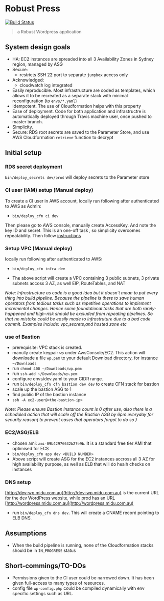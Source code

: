 
# Robust Press
[![Build Status](https://travis-ci.org/SongGithub/robust-press.svg?branch=master)](https://travis-ci.org/SongGithub/robust-press)

> a Robust Wordpress application


## System design goals

- HA: EC2 instances are spreaded into all 3 Availability Zones in Sydney region, managed by ASG
- Secure:
  - restricts SSH 22 port to separate `jumpbox` access only
- Acknowledged:
  - cloudwatch log integrated
- Easily reproducible. Most infrastructure are coded as templates, which allows it to be recreated as a separate stack with minimal reconfiguration (to `envs/*.yaml`)
- Idempotent. The use of Cloudformation helps with this property
- Ease of deployment. Code for both application and infrastructre is automatically deployed through Travis machine user, once pushed to master branch.
- Simplicity.
- Secure: RDS root secrets are saved to the Parameter Store, and use AWS Cloudformation `retrieve` function to decrypt

## Initial setup

### RDS secret deployment
`bin/deploy_secrets dev/prod` will deploy secrets to the Parameter store

### CI user (IAM) setup (Manual deploy)

To create a CI user in AWS account, locally run following after authenticated to AWS as Admin:
- `bin/deploy_cfn ci dev`

Then please go to AWS console, manually create AccessKey. And note the key ID and secret. This is an one-off task
, so simplicity overcomes repeatability. Then follow [instructions](https://docs.travis-ci.com/user/encryption-keys/)

### Setup VPC (Manual deploy)
locally run following after authenticated to AWS:

- `bin/deploy_cfn infra dev`

- The above script will create a VPC containing 3 public subnets, 3 private subnets
accoss 3 AZ, as well EIP, RouteTables, and NAT

*Note: Infrastructure as code is a good idea but it doesn't mean to put every thing
into build pipeline. Because the pipeline is there to save human operators
from tedious tasks such as repetitive operations to implement incremental changes.
Hence some foundational tasks that are both rarely-happened and high-risk
should be excluded from repeating pipelines. So that no mistake could be
easily made to infrastruture due to a bad code commit. Examples include:
vpc,secrets,and hosted zone etc*

### use of Bastion
- prerequisite: VPC stack is created.
- manully create keypair `wp` under AwsConsole/EC2. This action will
downloade a file `wp.pem` to your default Download directory,
 for instance `~/Downloads`
- run `chmod 400 ~/Downloads/wp.pem`
- run `ssh-add ~/Downloads/wp.pem`
- configure envs/dev.yaml to your CIDR range.
- run `bin/deploy_cfn cfn bastion dev dev` to create CFN stack for bastion
- scale up the bastion ASG to 1
- find public IP of the bastion instance
- `ssh -A ec2-user@<the-bastion-ip>`

*Note: Please ensure Bastion instance count is 0 after use, also there is a scheduled action that will scale off the Bastion ASG by 6pm everyday for security reason( to prevent cases that operators forgot to do so )*

### EC2/ASG/ELB
- chosen ami: `ami-09b42976632b27e9b`. It is a standard free tier AMI that optimised for ECS
- `bin/deploy_cfn app dev <BUILD NUMBER>`
- Above script will create ASG for the EC2 instances accross all 3 AZ for high availability purpose,
as well as ELB that will do healh checks on instances


### DNS setup

[http://dev-wp.midu.com.au](http://dev-wp.midu.com.au) is the current URL for the dev WordPress website,
while prod has an URL [http://wordpress.midu.com.au](http://wordpress.midu.com.au)
- run `bin/deploy_cfn dns dev`. This will create a CNAME record pointing to ELB DNS.

## Assumptions
- When the build pipeline is running, none of the Cloudformation stacks should be in `IN_PROGRESS` status

## Short-commings/TO-DOs
- Permissions given to the CI user could be narrowed down. It has been given full-access to many types of resources.
- config file `wp-config.php` could be compiled dynamically with env specific settings such as URL.
